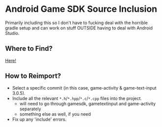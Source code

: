# Android Game SDK Source Inclusion

Primarily including this so I don't have to fucking deal with the horrible gradle setup and can work on stuff OUTSIDE having to deal with Android Studio.

## Where to Find?

[Here!](https://android.googlesource.com/platform/frameworks/opt/gamesdk/+/b2f7b2462b6969c79f6d6999e3e62816436b3585)

## How to Reimport?

- Select a specific commit (in this case, game-activity & game-text-input 3.0.5).
- Include all the relevant `*.h`/`*.hpp`/`*.c`/`*.cpp` files into the project.
  - will need to go through gamesdk, gametextinput and game-activity separately
  - something else as well, if you need
- Fix up any 'include' errors.
